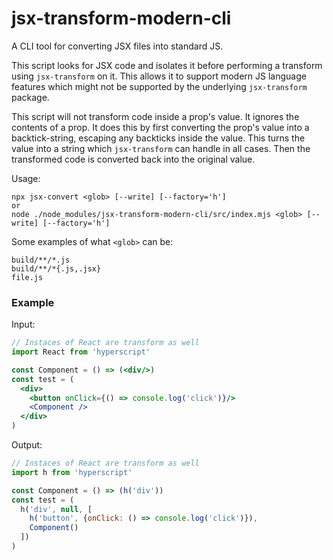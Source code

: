 # jsx-transform-modern-cli

A CLI tool for converting JSX files into standard JS.

This script looks for JSX code and isolates it before performing a transform using `jsx-transform` on it. This allows it to support modern JS language features which might not be supported by the underlying `jsx-transform` package.

This script will not transform code inside a prop's value. It ignores the contents of a prop. It does this by first converting the prop's value into a backtick-string, escaping any backticks inside the value. This turns the value into a string which `jsx-transform` can handle in all cases. Then the transformed code is converted back into the original value.

Usage:

```
npx jsx-convert <glob> [--write] [--factory='h']
or
node ./node_modules/jsx-transform-modern-cli/src/index.mjs <glob> [--write] [--factory='h']
```

Some examples of what `<glob>` can be:
```
build/**/*.js
build/**/*{.js,.jsx}
file.js
```

### Example

Input:

```jsx
// Instaces of React are transform as well
import React from 'hyperscript'

const Component = () => (<div/>)
const test = (
  <div>
    <button onClick={() => console.log('click')}/>
    <Component />
  </div>
)
```

Output:

```js
// Instaces of React are transform as well
import h from 'hyperscript'

const Component = () => (h('div'))
const test = (
  h('div', null, [
    h('button', {onClick: () => console.log('click')}),
    Component()
  ])
)
```
